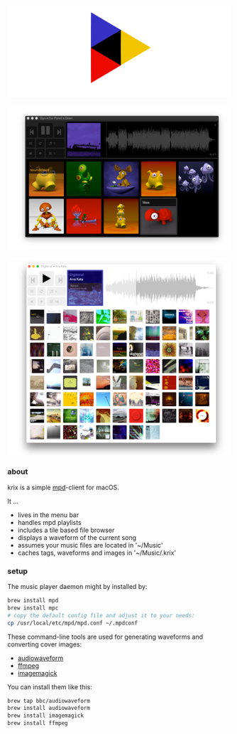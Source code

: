 ![krix](img/banner.png)

![dark](img/krix_dark.png)

![bright](img/krix_bright.png)

### about

krix is a simple [mpd](https://www.musicpd.org/)-client for macOS.

It ...
- lives in the menu bar
- handles mpd playlists
- includes a tile based file browser
- displays a waveform of the current song
- assumes your music files are located in '~/Music'
- caches tags, waveforms and images in '~/Music/.krix'

### setup

The music player daemon might by installed by:
```sh
brew install mpd
brew install mpc
# copy the default config file and adjust it to your needs:
cp /usr/local/etc/mpd/mpd.conf ~/.mpdconf 
```

These command-line tools are used for generating waveforms and converting cover images:
- [audiowaveform](https://github.com/bbc/audiowaveform) 
- [ffmpeg](http://ffmpeg.org/)
- [imagemagick](http://www.imagemagick.org/script/index.php)

You can install them like this:
```sh
brew tap bbc/audiowaveform
brew install audiowaveform
brew install imagemagick
brew install ffmpeg
```
